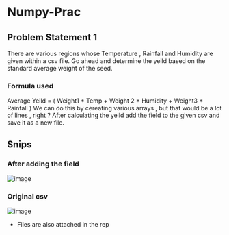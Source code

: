 # Numpy-Prac

## Problem Statement 1 

There are various regions whose Temperature , Rainfall and Humidity are given within a csv file. 
Go ahead and determine the yeild based on the standard average weight of the seed.

### Formula used 
Average Yeild = ( Weight1 * Temp + Weight 2 * Humidity + Weight3 * Rainfall )
We can do this by cereating various arrays , but that would  be a lot of lines , right ?
After calculating the yeild add the field to the given csv and save it as a new file.

## Snips

### After adding the field 

![image](https://user-images.githubusercontent.com/94862735/211197393-c464b43a-36ba-4e05-bb30-cb5bf67e55a3.png)

### Original csv 

![image](https://user-images.githubusercontent.com/94862735/211197433-c2221a33-3f87-4001-b800-18e6ea22d64d.png)

- Files are also attached in the rep

